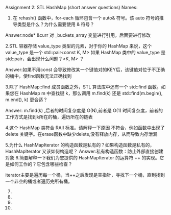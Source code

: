Assignment 2: STL HashMap (short answer questions)
Names:

1. 在 rehash() 函数中，for-each 循环包含一个 auto& 符号。该 auto 符号的推导类型是什么？为什么需要使用 & 符号？

Answer:node* &curr 对 _buckets_array 变量进行引用，后面要进行修改 

2.STL 容器存储 value_type 类型的元素，对于你的 HashMap 来说，这个 value_type 是一个 std::pair<const K, M> 如果 HashMap 类中的 value_type 是 std::pair，会出现什么问题？<K, M> ？

Answer:如果不用const 会导致修改某一个键值对的KEY后，该键值对位于不正确的桶中，使find函数无法正确找到

3.除了 HashMap::find 成员函数之外，STL 算法库中还有一个 std::find 函数。如果您在 HashMap m 中查找键 k，那么调用 m.find(k) 还是 std::find(m.begin(), m.end(), k) 更合适？

Answer: m.find(k) ,后者的时间复杂度是 O(N),前者是 O(1) 时间复杂度，前者的工作方式是找到k所在的桶，遍历所在的链表


4.这个 HashMap 类符合 RAII 标准。请解释一下原因
不符合，例如函数中出现了 delete 关键字。在erase函数中缺少delete,没有释放内存，从而导致内存泄漏

5.为什么 HashMapIterator 的构造函数是私有的？如果构造函数是私有的，HashMapIterator 又该如何构造呢？
Answer:私有构造函数：防止外部直接创建对象
6.简要解释一下我们为您提供的 HashMapIterator 的运算符 ++ 的实现。它是如何工作的？它包含哪些检查？

iterator主要是遍历每一个桶，当++之后发现是空指针，寻找下一个桶，直到找到一个非空的桶或者遍历完所有桶。

7.

8.

9.

10.
